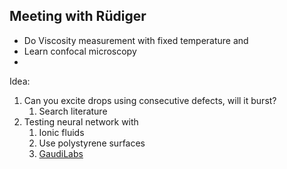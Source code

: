 ## Meeting with Rüdiger

- Do Viscosity measurement with fixed temperature and 
- Learn confocal microscopy
- 

Idea:
1. Can you excite drops using consecutive defects, will it burst?
    1. Search literature
2. Testing neural network with
    1. Ionic fluids
    2. Use polystyrene surfaces
    3. [GaudiLabs](https://www.gaudi.ch/OpenDrop/)